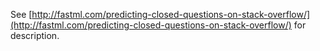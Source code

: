 See [http://fastml.com/predicting-closed-questions-on-stack-overflow/](http://fastml.com/predicting-closed-questions-on-stack-overflow/) for description.
